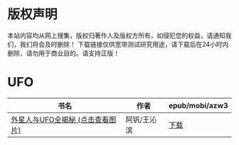 # 版权声明

本站内容均从网上搜集，版权归著作人及版权方所有，如侵犯您的权益，请通知我们，我们将会及时删除！ 下载链接仅供宽带测试研究用途，请下载后在24小时内删除，请勿用于商业目的。请支持正版！

# UFO

| 书名 | 作者 | epub/mobi/azw3 |
| --- | --- | --- |
| [外星人与UFO全揭秘 (点击查看图片)](https://www.dushupai.com/attachment/2024/06/01/75b223702e9de641.jpg) | 阿钒/王沁滨 | [下载](https://url89.ctfile.com/f/31084289-1357007596-9da0eb?p=8866) |
